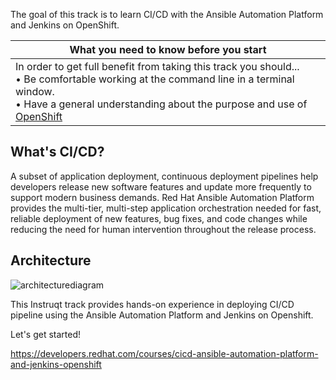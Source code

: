 The goal of this track is to learn CI/CD with the Ansible Automation Platform and Jenkins on OpenShift.

|What you need to know before you start|
|----|
|In order to get full benefit from taking this track you should...<br>• Be comfortable working at the command line in a terminal window.<br>• Have a general understanding about the purpose and use of [OpenShift](https://www.redhat.com/en/technologies/cloud-computing/openshift/container-platform)|

## What's CI/CD?
A subset of application deployment, continuous deployment pipelines help developers release new software features and update more frequently to support modern business demands. Red Hat Ansible Automation Platform provides the multi-tier, multi-step application orchestration needed for fast, reliable deployment of new features, bug fixes, and code changes while reducing the need for human intervention throughout the release process.

## Architecture
![architecturediagram](https://github.com/redhat-developer-demos/ansible-automation-platform-continous-delivery-demo/blob/main/assets/ansible_final1.jpg?raw=true)

This Instruqt track provides hands-on experience in deploying CI/CD pipeline using the Ansible Automation Platform and Jenkins on Openshift.

Let's get started!

https://developers.redhat.com/courses/cicd-ansible-automation-platform-and-jenkins-openshift
